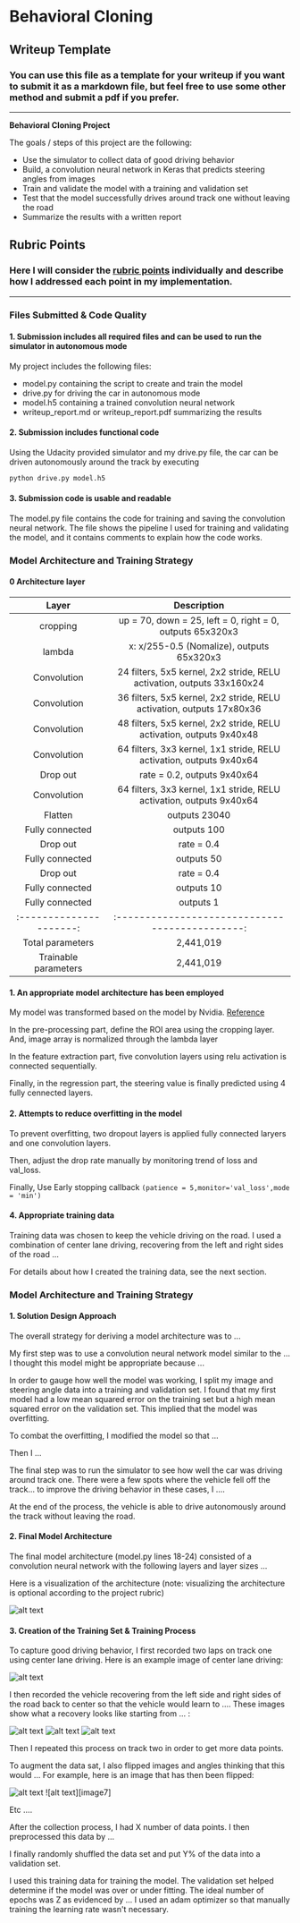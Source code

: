 # **Behavioral Cloning** 

## Writeup Template

### You can use this file as a template for your writeup if you want to submit it as a markdown file, but feel free to use some other method and submit a pdf if you prefer.

---

**Behavioral Cloning Project**

The goals / steps of this project are the following:
* Use the simulator to collect data of good driving behavior
* Build, a convolution neural network in Keras that predicts steering angles from images
* Train and validate the model with a training and validation set
* Test that the model successfully drives around track one without leaving the road
* Summarize the results with a written report


[//]: # (Image References)

[image1]: ./output_fig/1.collected_data.jpg "1.collected_data"
[image2]: ./output_fig/2.Augmented_Image(Centering).jpg "Centering"
[image3]: ./output_fig/2.Augmented_Image(BiasedRecover).jpg "2.Augmented_Image(BiasedRecover)"
[image4]: ./output_fig/2.Augmented_Image(EdgeRecover).jpg "2.Augmented_Image(EdgeRecover)"
[image5]: ./output_fig/3.Augmented_data.jpg "3.Augmented_data"
[image6]: ./output_fig/4.Train_History.jpg "4.Train_History"

## Rubric Points
### Here I will consider the [rubric points](https://review.udacity.com/#!/rubrics/432/view) individually and describe how I addressed each point in my implementation.  

---
### Files Submitted & Code Quality

#### 1. Submission includes all required files and can be used to run the simulator in autonomous mode

My project includes the following files:
* model.py containing the script to create and train the model
* drive.py for driving the car in autonomous mode
* model.h5 containing a trained convolution neural network 
* writeup_report.md or writeup_report.pdf summarizing the results

#### 2. Submission includes functional code
Using the Udacity provided simulator and my drive.py file, the car can be driven autonomously around the track by executing 
```sh
python drive.py model.h5
```

#### 3. Submission code is usable and readable

The model.py file contains the code for training and saving the convolution neural network. The file shows the pipeline I used for training and validating the model, and it contains comments to explain how the code works.

### Model Architecture and Training Strategy  


#### 0 Architecture layer
| Layer         		|     Description	        					| 
|:---------------------:|:---------------------------------------------:| 
| cropping         		| up = 70, down = 25, left = 0, right = 0, outputs 65x320x3 							| 
| lambda     	| x: x/255-0.5 (Nomalize),  outputs 65x320x3 |
| Convolution 	      	| 24 filters, 5x5 kernel, 2x2 stride, RELU activation, outputs 33x160x24|
| Convolution      	| 36 filters, 5x5 kernel, 2x2 stride, RELU activation, outputs 17x80x36|
| Convolution	      	|48 filters, 5x5 kernel, 2x2 stride, RELU activation, outputs 9x40x48|
| Convolution      	| 64 filters, 3x3 kernel, 1x1 stride, RELU activation, outputs 9x40x64|
| Drop out      	| rate = 0.2,  outputs 9x40x64 				|
| Convolution      	| 64 filters, 3x3 kernel, 1x1 stride, RELU activation, outputs 9x40x64|
| Flatten    	| outputs 23040|
| Fully connected	      	| outputs 100 				|
| Drop out      	| rate = 0.4 				|
| Fully connected     	| outputs 50 				|
| Drop out		| rate = 0.4      									|
| Fully connected		| outputs 10      									|
| Fully connected		| outputs 1      									|
|:---------------------:|:---------------------------------------------:| 
|	Total parameters					|					2,441,019							|
|			Trainable parameters					|						2,441,019									|


#### 1. An appropriate model architecture has been employed

My model was transformed based on the model by Nvidia.  [Reference](http://images.nvidia.com/content/tegra/automotive/images/2016/solutions/pdf/end-to-end-dl-using-px.pdf)   

In the pre-processing part, define the ROI area using the cropping layer. And, image array is normalized through the lambda layer   

In the feature extraction part, five convolution layers using relu activation is connected sequentially.  

Finally, in the regression part, the steering value is finally predicted using 4 fully cennected layers.  

#### 2. Attempts to reduce overfitting in the model

To prevent overfitting, two dropout layers is applied fully connected laryers and one convolution layers.   

Then, adjust the drop rate manually by monitoring trend of loss and val_loss.
 
Finally, Use Early stopping callback `(patience = 5,monitor='val_loss',mode = 'min')` 

#### 4. Appropriate training data

Training data was chosen to keep the vehicle driving on the road. I used a combination of center lane driving, recovering from the left and right sides of the road ... 

For details about how I created the training data, see the next section. 

### Model Architecture and Training Strategy

#### 1. Solution Design Approach

The overall strategy for deriving a model architecture was to ...

My first step was to use a convolution neural network model similar to the ... I thought this model might be appropriate because ...

In order to gauge how well the model was working, I split my image and steering angle data into a training and validation set. I found that my first model had a low mean squared error on the training set but a high mean squared error on the validation set. This implied that the model was overfitting. 

To combat the overfitting, I modified the model so that ...

Then I ... 

The final step was to run the simulator to see how well the car was driving around track one. There were a few spots where the vehicle fell off the track... to improve the driving behavior in these cases, I ....

At the end of the process, the vehicle is able to drive autonomously around the track without leaving the road.

#### 2. Final Model Architecture

The final model architecture (model.py lines 18-24) consisted of a convolution neural network with the following layers and layer sizes ...

Here is a visualization of the architecture (note: visualizing the architecture is optional according to the project rubric)

![alt text][image1]

#### 3. Creation of the Training Set & Training Process

To capture good driving behavior, I first recorded two laps on track one using center lane driving. Here is an example image of center lane driving:

![alt text][image2]

I then recorded the vehicle recovering from the left side and right sides of the road back to center so that the vehicle would learn to .... These images show what a recovery looks like starting from ... :

![alt text][image3]
![alt text][image4]
![alt text][image5]

Then I repeated this process on track two in order to get more data points.

To augment the data sat, I also flipped images and angles thinking that this would ... For example, here is an image that has then been flipped:

![alt text][image6]
![alt text][image7]

Etc ....

After the collection process, I had X number of data points. I then preprocessed this data by ...


I finally randomly shuffled the data set and put Y% of the data into a validation set. 

I used this training data for training the model. The validation set helped determine if the model was over or under fitting. The ideal number of epochs was Z as evidenced by ... I used an adam optimizer so that manually training the learning rate wasn't necessary.
